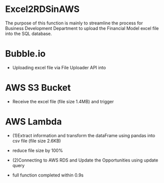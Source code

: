 # Excel2RDSinAWS

The purpose of this function is mainly to streamline the process for Business Development Department to upload the Financial Model excel file into the SQL database.

# Bubble.io 
- Uploading excel file via File Uploader API into

# AWS S3 Bucket 
- Receive the excel file (file size 1.4MB) and trigger

# AWS Lambda 

- (1)Extract information and transform the dataFrame using pandas into csv file (file size 2.6KB) 
* reduce file size by 100% 
- (2)Connecting to AWS RDS and Update the Opportunities using update query
* full function completed within 0.9s
